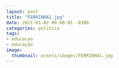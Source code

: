 ```yaml
---
layout: post
title: "FERRINHA1.jpg"
date: 2011-01-02 00:00:01 -0300
categories: politica
tags:
- educacao
- educação
image: 
  thumbnail: assets/images/FERRINHA1.jpg
---
```

